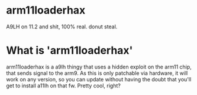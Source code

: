 # arm11loaderhax
A9LH on 11.2 and shit, 100% real. donut steal.
# What is 'arm11loaderhax'
arm11loaderhax is a a9lh thingy that uses a hidden exploit on the arm11 chip, that sends signal to the arm9. As this is only patchable via hardware, it will work on any version, so you can update without having the doubt that you'll get to install a11lh on that fw. Pretty cool, right?
